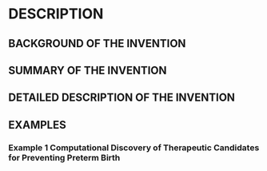 # DESCRIPTION

## BACKGROUND OF THE INVENTION

## SUMMARY OF THE INVENTION

## DETAILED DESCRIPTION OF THE INVENTION

## EXAMPLES

### Example 1 Computational Discovery of Therapeutic Candidates for Preventing Preterm Birth

